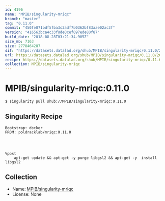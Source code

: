 ```yaml
---
id: 4196
name: "MPIB/singularity-mriqc"
branch: "master"
tag: "0.11.0"
commit: "450fe071bdf5fba3c3adf7b0362bf83aae02ac3f"
version: "416563bca4c33f8de0cef097ede80f87"
build_date: "2018-08-28T03:21:34.905Z"
size_mb: 7163
size: 2778464287
sif: "https://datasets.datalad.org/shub/MPIB/singularity-mriqc/0.11.0/2018-08-28-450fe071-416563bc/416563bca4c33f8de0cef097ede80f87.simg"
url: https://datasets.datalad.org/shub/MPIB/singularity-mriqc/0.11.0/2018-08-28-450fe071-416563bc/
recipe: https://datasets.datalad.org/shub/MPIB/singularity-mriqc/0.11.0/2018-08-28-450fe071-416563bc/Singularity
collection: MPIB/singularity-mriqc
---
```


# MPIB/singularity-mriqc:0.11.0

```bash
$ singularity pull shub://MPIB/singularity-mriqc:0.11.0
```

## Singularity Recipe

```singularity
Bootstrap: docker
FROM: poldracklab/mriqc:0.11.0




%post
    apt-get update && apt-get -y purge libgsl2 && apt-get -y  install libgsl2
```

## Collection

 - Name: [MPIB/singularity-mriqc](https://github.com/MPIB/singularity-mriqc)
 - License: None

